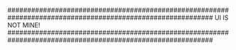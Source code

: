 ############################################################################################################
                                                                       UI IS NOT MINE!
############################################################################################################
